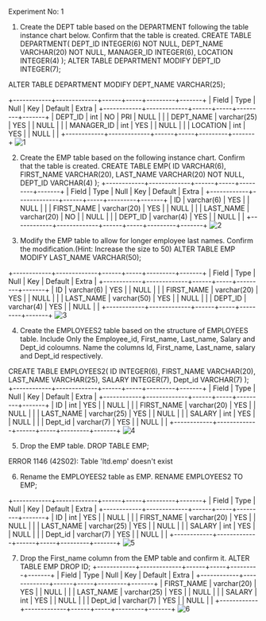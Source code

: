 Experiment No: 1
1. Create the DEPT table based on the DEPARTMENT following the table instance chart
below. Confirm that the table is created.
CREATE TABLE DEPARTMENT(
     DEPT_ID INTEGER(6) NOT NULL,
     DEPT_NAME VARCHAR(20) NOT NULL,
     MANAGER_ID INTEGER(6),
     LOCATION INTEGER(4)
     );
ALTER TABLE DEPARTMENT
MODIFY DEPT_ID INTEGER(7);

ALTER TABLE DEPARTMENT
MODIFY DEPT_NAME VARCHAR(25);

+------------+-------------+------+-----+---------+-------+
| Field      | Type        | Null | Key | Default | Extra |
+------------+-------------+------+-----+---------+-------+
| DEPT_ID    | int         | NO   | PRI | NULL    |       |
| DEPT_NAME  | varchar(25) | YES  |     | NULL    |       |
| MANAGER_ID | int         | YES  |     | NULL    |       |
| LOCATION   | int         | YES  |     | NULL    |       |
+------------+-------------+------+-----+---------+-------+
![1](https://github.com/user-attachments/assets/bfce35cd-c883-495b-acbe-83b0132b645e)


2. Create the EMP table based on the following instance chart. Confirm that the table is
created.
CREATE TABLE EMP(
     ID VARCHAR(6),
     FIRST_NAME VARCHAR(20),
     LAST_NAME VARCHAR(20) NOT NULL,
     DEPT_ID VARCHAR(4)
     );
+------------+-------------+------+-----+---------+-------+
| Field      | Type        | Null | Key | Default | Extra |
+------------+-------------+------+-----+---------+-------+
| ID         | varchar(6)  | YES  |     | NULL    |       |
| FIRST_NAME | varchar(20) | YES  |     | NULL    |       |
| LAST_NAME  | varchar(20) | NO   |     | NULL    |       |
| DEPT_ID    | varchar(4)  | YES  |     | NULL    |       |
+------------+-------------+------+-----+---------+-------+
![2](https://github.com/user-attachments/assets/ec4ad900-9316-4c42-b15f-35b49fab091f)


3. Modify the EMP table to allow for longer employee last names. Confirm the
modification.(Hint: Increase the size to 50)
 ALTER TABLE EMP
 MODIFY LAST_NAME VARCHAR(50);

+------------+-------------+------+-----+---------+-------+
| Field      | Type        | Null | Key | Default | Extra |
+------------+-------------+------+-----+---------+-------+
| ID         | varchar(6)  | YES  |     | NULL    |       |
| FIRST_NAME | varchar(20) | YES  |     | NULL    |       |
| LAST_NAME  | varchar(50) | YES  |     | NULL    |       |
| DEPT_ID    | varchar(4)  | YES  |     | NULL    |       |
+------------+-------------+------+-----+---------+-------+
![3](https://github.com/user-attachments/assets/4f4ae4d7-e7e5-4257-88c4-93d3c927925c)

4. Create the EMPLOYEES2 table based on the structure of EMPLOYEES table. Include
Only the Employee_id, First_name, Last_name, Salary and Dept_id coloumns. Name the columns
Id, First_name, Last_name, salary and Dept_id respectively.

CREATE TABLE EMPLOYEES2(
     ID INTEGER(6),
     FIRST_NAME VARCHAR(20),
     LAST_NAME VARCHAR(25),
     SALARY INTEGER(7),
     Dept_id VARCHAR(7)
     );
+------------+-------------+------+-----+---------+-------+
| Field      | Type        | Null | Key | Default | Extra |
+------------+-------------+------+-----+---------+-------+
| ID         | int         | YES  |     | NULL    |       |
| FIRST_NAME | varchar(20) | YES  |     | NULL    |       |
| LAST_NAME  | varchar(25) | YES  |     | NULL    |       |
| SALARY     | int         | YES  |     | NULL    |       |
| Dept_id    | varchar(7)  | YES  |     | NULL    |       |
+------------+-------------+------+-----+---------+-------+
![4](https://github.com/user-attachments/assets/9eec54c9-8716-4b4b-860e-432e20f158b8)

5. Drop the EMP table.
DROP TABLE EMP;

ERROR 1146 (42S02): Table 'ltd.emp' doesn't exist

6. Rename the EMPLOYEES2 table as EMP.
RENAME EMPLOYEES2 TO EMP;

+------------+-------------+------+-----+---------+-------+
| Field      | Type        | Null | Key | Default | Extra |
+------------+-------------+------+-----+---------+-------+
| ID         | int         | YES  |     | NULL    |       |
| FIRST_NAME | varchar(20) | YES  |     | NULL    |       |
| LAST_NAME  | varchar(25) | YES  |     | NULL    |       |
| SALARY     | int         | YES  |     | NULL    |       |
| Dept_id    | varchar(7)  | YES  |     | NULL    |       |
+------------+-------------+------+-----+---------+-------+
![5](https://github.com/user-attachments/assets/1422e5a1-d7b5-4965-b9d4-4f72212d4059)


7. Drop the First_name column from the EMP table and confirm it.
ALTER TABLE EMP
DROP ID;
+------------+-------------+------+-----+---------+-------+
| Field      | Type        | Null | Key | Default | Extra |
+------------+-------------+------+-----+---------+-------+
| FIRST_NAME | varchar(20) | YES  |     | NULL    |       |
| LAST_NAME  | varchar(25) | YES  |     | NULL    |       |
| SALARY     | int         | YES  |     | NULL    |       |
| Dept_id    | varchar(7)  | YES  |     | NULL    |       |
+------------+-------------+------+-----+---------+-------+
![6](https://github.com/user-attachments/assets/265924c2-da92-4b3a-b4c7-d70de5940654)
